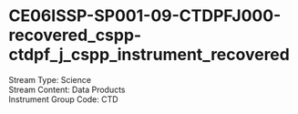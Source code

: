 # CE06ISSP-SP001-09-CTDPFJ000-recovered_cspp-ctdpf_j_cspp_instrument_recovered

Stream Type: Science<br>
Stream Content: Data Products<br>
Instrument Group Code: CTD<br>
